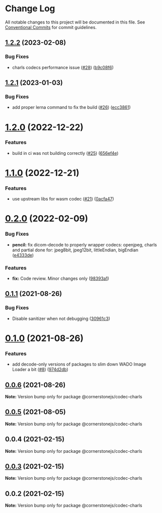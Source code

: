 # Change Log

All notable changes to this project will be documented in this file.
See [Conventional Commits](https://conventionalcommits.org) for commit guidelines.

## [1.2.2](https://github.com/chafey/charls-js/compare/@cornerstonejs/codec-charls@1.2.1...@cornerstonejs/codec-charls@1.2.2) (2023-02-08)


### Bug Fixes

* charls codecs performance issue ([#28](https://github.com/chafey/charls-js/issues/28)) ([b9c08f6](https://github.com/chafey/charls-js/commit/b9c08f660dec5e6a1d92202c45364793f9cfd317))





## [1.2.1](https://github.com/chafey/charls-js/compare/@cornerstonejs/codec-charls@1.2.0...@cornerstonejs/codec-charls@1.2.1) (2023-01-03)


### Bug Fixes

* add proper lerna command to fix the build ([#26](https://github.com/chafey/charls-js/issues/26)) ([ecc3861](https://github.com/chafey/charls-js/commit/ecc3861a22676221a3a94c1245000b1b6967223f))





# [1.2.0](https://github.com/chafey/charls-js/compare/@cornerstonejs/codec-charls@1.1.0...@cornerstonejs/codec-charls@1.2.0) (2022-12-22)


### Features

* build in ci was not building correctly ([#25](https://github.com/chafey/charls-js/issues/25)) ([656ef4e](https://github.com/chafey/charls-js/commit/656ef4e296889cae915a1134bbb33d47c2e9313a))





# [1.1.0](https://github.com/chafey/charls-js/compare/@cornerstonejs/codec-charls@0.2.0...@cornerstonejs/codec-charls@1.1.0) (2022-12-21)


### Features

* use upstream libs for wasm codec  ([#21](https://github.com/chafey/charls-js/issues/21)) ([0acfa47](https://github.com/chafey/charls-js/commit/0acfa47a8832bfd074c6735d1fd5757f580b6b02))





# [0.2.0](https://github.com/chafey/charls-js/compare/@cornerstonejs/codec-charls@0.1.1...@cornerstonejs/codec-charls@0.2.0) (2022-02-09)


### Bug Fixes

* **pencil:** fix dicom-decode to properly wrapper codecs: openjpeg, charls and partial done for: jpeg8bit, jpeg12bit, littleEndian, bigEndian ([e4333de](https://github.com/chafey/charls-js/commit/e4333ded24ed984a7541e2a00209425cd9e1bc93))


### Features

* **fix:** Code review. Minor changes only ([98393a1](https://github.com/chafey/charls-js/commit/98393a1e505d652df25b868564ff28111c2bae6a))





## [0.1.1](https://github.com/chafey/charls-js/compare/@cornerstonejs/codec-charls@0.1.0...@cornerstonejs/codec-charls@0.1.1) (2021-08-26)


### Bug Fixes

* Disable sanitizer when not debugging ([30961c3](https://github.com/chafey/charls-js/commit/30961c3fc73cbc4e98497dc3b3059a6fc99da7d5))





# [0.1.0](https://github.com/chafey/charls-js/compare/@cornerstonejs/codec-charls@0.0.6...@cornerstonejs/codec-charls@0.1.0) (2021-08-26)


### Features

* add decode-only versions of packages to slim down WADO Image Loader a bit ([#8](https://github.com/chafey/charls-js/issues/8)) ([974d2db](https://github.com/chafey/charls-js/commit/974d2db6494c842ac801c45ca33a6efc5b115a89))





## [0.0.6](https://github.com/chafey/charls-js/compare/@cornerstonejs/codec-charls@0.0.5...@cornerstonejs/codec-charls@0.0.6) (2021-08-26)

**Note:** Version bump only for package @cornerstonejs/codec-charls





## [0.0.5](https://github.com/chafey/charls-js/compare/@cornerstonejs/codec-charls@0.0.4...@cornerstonejs/codec-charls@0.0.5) (2021-08-05)

**Note:** Version bump only for package @cornerstonejs/codec-charls





## 0.0.4 (2021-02-15)

**Note:** Version bump only for package @cornerstonejs/codec-charls





## [0.0.3](https://github.com/chafey/charls-js/compare/@cornerstonejs/codec-charls@0.0.2...@cornerstonejs/codec-charls@0.0.3) (2021-02-15)

**Note:** Version bump only for package @cornerstonejs/codec-charls





## 0.0.2 (2021-02-15)

**Note:** Version bump only for package @cornerstonejs/codec-charls
